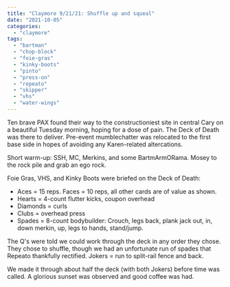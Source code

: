 ```yaml
---
title: "Claymore 9/21/21: Shuffle up and squeal"
date: "2021-10-05"
categories: 
  - "claymore"
tags: 
  - "bartman"
  - "chop-block"
  - "foie-gras"
  - "kinky-boots"
  - "pinto"
  - "press-on"
  - "repeato"
  - "skipper"
  - "vhs"
  - "water-wings"
---
```


Ten brave PAX found their way to the constructioniest site in central Cary on a beautiful Tuesday morning, hoping for a dose of pain. The Deck of Death was there to deliver. Pre-event mumblechatter was relocated to the first base side in hopes of avoiding any Karen-related altercations.

Short warm-up: SSH, MC, Merkins, and some BartmArmORama. Mosey to the rock pile and grab an ego rock.

Foie Gras, VHS, and Kinky Boots were briefed on the Deck of Death:

- Aces = 15 reps. Faces = 10 reps, all other cards are of value as shown.
- Hearts = 4-count flutter kicks, coupon overhead
- Diamonds = curls
- Clubs = overhead press
- Spades = 8-count bodybuilder: Crouch, legs back, plank jack out, in, down merkin, up, legs to hands, stand/jump.

The Q's were told we could work through the deck in any order they chose. They chose to shuffle, though we had an unfortunate run of spades that Repeato thankfully rectified. Jokers = run to split-rail fence and back.

We made it through about half the deck (with both Jokers) before time was called. A glorious sunset was observed and good coffee was had.
